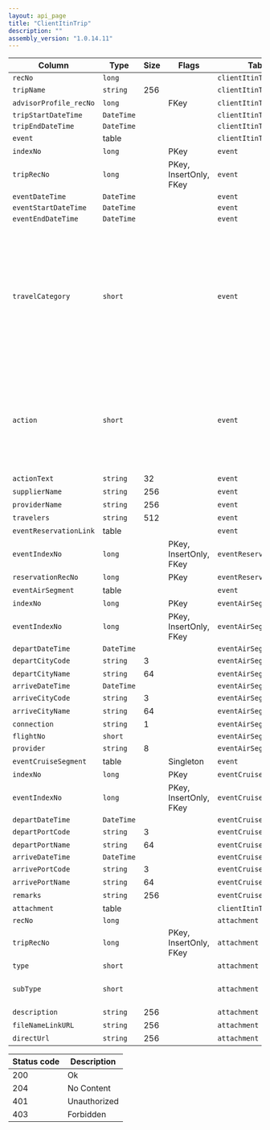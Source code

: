 ```yaml
---
layout: api_page
title: "ClientItinTrip"
description: ""
assembly_version: "1.0.14.11"
---
```




| Column | Type | Size | Flags | Table | Description |
| ------ | ---- | ---- | ----- | ----- | ----------- |
| `recNo` | `long` |  |  | `clientItinTrip` | 
| `tripName` | `string` | 256 |  | `clientItinTrip` | 
| `advisorProfile_recNo` | `long` |  | FKey | `clientItinTrip` | 
| `tripStartDateTime` | `DateTime` |  |  | `clientItinTrip` | 
| `tripEndDateTime` | `DateTime` |  |  | `clientItinTrip` | 
| `event ` | table |  |  | `clientItinTrip` | 
| `indexNo` | `long` |  | PKey | `event` | 
| `tripRecNo` | `long` |  | PKey, InsertOnly, FKey | `event` | 
| `eventDateTime` | `DateTime` |  |  | `event` | 
| `eventStartDateTime` | `DateTime` |  |  | `event` | 
| `eventEndDateTime` | `DateTime` |  |  | `event` | 
| `travelCategory` | `short` |  |  | `event` | Air = 1, Hotel = 2, Car = 3, Cruise = 4, Tour = 5, Rail = 6, Transfer = 7, Insurance = 8, ServiceFee = 9, Excursion = 10, ClientVoucher = 11, GiftCertificate = 12, SupplierVoucher = 13, Misc = 99
| `action` | `short` |  |  | `event` | Depart = 1, Arrive = 2, Connection = 3, CheckIn = 4, CheckOut = 5, PickUp = 6, DropOff = 7, Embark = 8, Disembark = 9, AtSea = 10
| `actionText` | `string` | 32 |  | `event` | 
| `supplierName` | `string` | 256 |  | `event` | 
| `providerName` | `string` | 256 |  | `event` | 
| `travelers` | `string` | 512 |  | `event` | 
| `eventReservationLink ` | table |  |  | `event` | 
| `eventIndexNo` | `long` |  | PKey, InsertOnly, FKey | `eventReservationLink` | 
| `reservationRecNo` | `long` |  | PKey | `eventReservationLink` | 
| `eventAirSegment ` | table |  |  | `event` | 
| `indexNo` | `long` |  | PKey | `eventAirSegment` | 
| `eventIndexNo` | `long` |  | PKey, InsertOnly, FKey | `eventAirSegment` | 
| `departDateTime` | `DateTime` |  |  | `eventAirSegment` | 
| `departCityCode` | `string` | 3 |  | `eventAirSegment` | 
| `departCityName` | `string` | 64 |  | `eventAirSegment` | 
| `arriveDateTime` | `DateTime` |  |  | `eventAirSegment` | 
| `arriveCityCode` | `string` | 3 |  | `eventAirSegment` | 
| `arriveCityName` | `string` | 64 |  | `eventAirSegment` | 
| `connection` | `string` | 1 |  | `eventAirSegment` | 
| `flightNo` | `short` |  |  | `eventAirSegment` | 
| `provider` | `string` | 8 |  | `eventAirSegment` | 
| `eventCruiseSegment ` | table |  | Singleton | `event` | 
| `indexNo` | `long` |  | PKey | `eventCruiseSegment` | 
| `eventIndexNo` | `long` |  | PKey, InsertOnly, FKey | `eventCruiseSegment` | 
| `departDateTime` | `DateTime` |  |  | `eventCruiseSegment` | 
| `departPortCode` | `string` | 3 |  | `eventCruiseSegment` | 
| `departPortName` | `string` | 64 |  | `eventCruiseSegment` | 
| `arriveDateTime` | `DateTime` |  |  | `eventCruiseSegment` | 
| `arrivePortCode` | `string` | 3 |  | `eventCruiseSegment` | 
| `arrivePortName` | `string` | 64 |  | `eventCruiseSegment` | 
| `remarks` | `string` | 256 |  | `eventCruiseSegment` | 
| `attachment ` | table |  |  | `clientItinTrip` | 
| `recNo` | `long` |  |  | `attachment` | 
| `tripRecNo` | `long` |  | PKey, InsertOnly, FKey | `attachment` | 
| `type` | `short` |  |  | `attachment` | Link = 1, File = 2
| `subType` | `short` |  |  | `attachment` | Document = 1, Image = 2, Other = 3
| `description` | `string` | 256 |  | `attachment` | 
| `fileNameLinkURL` | `string` | 256 |  | `attachment` | 
| `directUrl` | `string` | 256 |  | `attachment` | 

| Status code | Description |
| ----------- | ----------- |
| 200 | Ok |
| 204 | No Content |
| 401 | Unauthorized |
| 403 | Forbidden |


